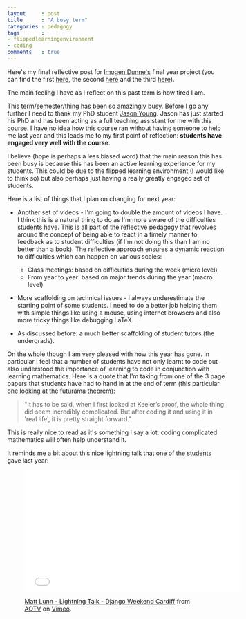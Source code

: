 ```yaml
---
layout     : post
title      : "A busy term"
categories : pedagogy
tags       :
- flippedlearningenvironment
- coding
comments   : true
---
```


Here's my final reflective post for [Imogen Dunne's](http://vincent-knight.com/research/students/current/2014/09/30/Imogen-Dunne/) final year project (you can find the first [here]({{site.baseurl}}/pedagogy/2014/10/13/reflecting-on-a-first-week-of-learning/), the second [here]({{site.baseurl}}/pedagogy/2014/10/25/busy-office-hours) and the third [here]({{site.baseurl}}/pedagogy/2014/11/14/scaffolding_tutors_and_how_to_better_prepare_for_different_pedagogies/)).

The main feeling I have as I reflect on this past term is how tired I am.

This term/semester/thing has been so amazingly busy.
Before I go any further I need to thank my PhD student [Jason Young](http://jasyoung314.github.io/).
Jason has just started his PhD and has been acting as a full teaching assistant for me with this course.
I have no idea how this course ran without having someone to help me last year and this leads me to my first point of reflection: **students have engaged very well with the course**.

I believe (hope is perhaps a less biased word) that the main reason this has been busy is because this has been an active learning experience for my students.
This could be due to the flipped learning environment (I would like to think so) but also perhaps just having a really greatly engaged set of students.

Here is a list of things that I plan on changing for next year:

- Another set of videos - I'm going to double the amount of videos I have.
I think this is a natural thing to do as I'm more aware of the difficulties students have.
This is all part of the reflective pedagogy that revolves around the concept of being able to react in a timely manner to feedback as to student difficulties (if I'm not doing this than I am no better than a book).
The reflective approach ensures a dynamic reaction to difficulties which can happen on various scales:

    - Class meetings: based on difficulties during the week (micro level)
    - From year to year: based on major trends during the year (macro level)

- More scaffolding on technical issues - I always underestimate the starting point of some students.
I need to do a better job helping them with simple things like using a mouse, using internet browsers and also more tricky things like debugging LaTeX.

- As discussed before: a much better scaffolding of student tutors (the undergrads).

On the whole though I am very pleased with how this year has gone.
In particular I feel that a number of students have not only learnt to code but also understood the importance of learning to code in conjunction with learning mathematics.
Here is a quote that I'm taking from one of the 3 page papers that students have had to hand in at the end of term (this particular one looking at the [futurama theorem](http://theinfosphere.org/Futurama_theorem)):

> "It has to be said, when I first looked at Keeler’s proof, the whole thing did seem incredibly complicated. But after coding it and using it in 'real life', it is pretty straight forward."

This is really nice to read as it's something I say a lot: coding complicated mathematics will often help understand it.

It reminds me a bit about this nice lightning talk that one of the students gave last year:

<div class="video">
    <figure>
        <iframe src="//player.vimeo.com/video/88630585" width="500" height="281" frameborder="0" webkitallowfullscreen mozallowfullscreen allowfullscreen></iframe> <p><a href="http://vimeo.com/88630585">Matt Lunn - Lightning Talk - Django Weekend Cardiff</a> from <a href="http://vimeo.com/aotv">AOTV</a> on <a href="https://vimeo.com">Vimeo</a>.</p>
    </figure>
</div>
